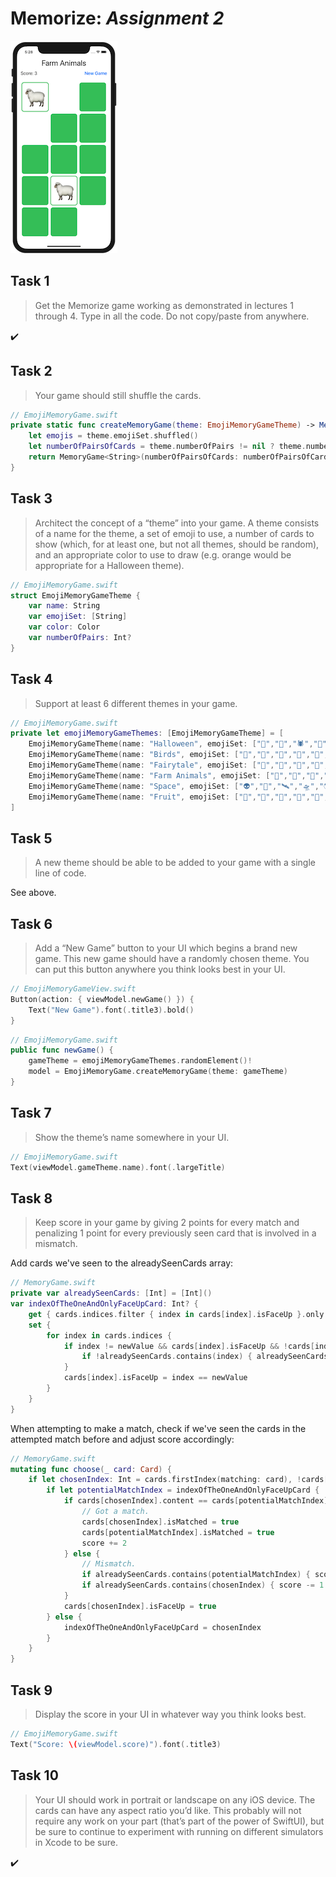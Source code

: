 # Memorize: *Assignment 2*

![Memorize: Assignment 2](https://github.com/solitaryewe/Stanford-CS193p/blob/main/Memorize/Screenshots/Assignment2a.png)

## Task 1
> Get the Memorize game working as demonstrated in lectures 1 through 4.  Type in all the code.  Do not copy/paste from anywhere.

✔️

## Task 2
> Your game should still shuffle the cards.

```swift
// EmojiMemoryGame.swift
private static func createMemoryGame(theme: EmojiMemoryGameTheme) -> MemoryGame<String> {
    let emojis = theme.emojiSet.shuffled()
    let numberOfPairsOfCards = theme.numberOfPairs != nil ? theme.numberOfPairs! : Int.random(in: 2...theme.emojiSet.count)
    return MemoryGame<String>(numberOfPairsOfCards: numberOfPairsOfCards) { pairIndex in emojis[pairIndex] }
}
```

## Task 3
> Architect the concept of  a “theme” into your game.  A theme consists of  a name for the theme, a set of  emoji to use, a number of  cards to show (which, for at least one, but not all themes, should be random), and an appropriate color to use to draw (e.g. orange would be appropriate for a Halloween theme).

```swift
// EmojiMemoryGame.swift
struct EmojiMemoryGameTheme {
    var name: String
    var emojiSet: [String]
    var color: Color
    var numberOfPairs: Int?
}
```

## Task 4
> Support at least 6 different themes in your game.

```swift
// EmojiMemoryGame.swift
private let emojiMemoryGameThemes: [EmojiMemoryGameTheme] = [
    EmojiMemoryGameTheme(name: "Halloween", emojiSet: ["👻","🎃","🕷","🦇","🍭","🍬","🍫","🏴‍☠️","🕸","👀","💀","🧹"], color: Color.orange),
    EmojiMemoryGameTheme(name: "Birds", emojiSet: ["🦜","🦩","🦃","🦆","🦢","🦚","🐓"], color: Color.blue, numberOfPairs: 4),
    EmojiMemoryGameTheme(name: "Fairytale", emojiSet: ["🦄","🌷","🦕","🏰","👑","✨","🐸"], color: Color.purple),
    EmojiMemoryGameTheme(name: "Farm Animals", emojiSet: ["🐄","🐖","🐐","🐓","🐇","🐑","🦃"], color: Color.green),
    EmojiMemoryGameTheme(name: "Space", emojiSet: ["👽","🚀","🛰","🛸","🌎","⭐️","🌞"], color: Color.gray, numberOfPairs: 5),
    EmojiMemoryGameTheme(name: "Fruit", emojiSet: ["🍊","🍉","🍒","🍓","🍐","🥝","🍌","🍇"], color: Color.red, numberOfPairs: 3)
]
```

## Task 5
> A new theme should be able to be added to your game with a single line of code.

See above.

## Task 6
> Add a “New Game” button to your UI which begins a brand new game.  This new game should have a randomly chosen theme.  You can put this button anywhere you think looks best in your UI.

```swift
// EmojiMemoryGameView.swift
Button(action: { viewModel.newGame() }) {
    Text("New Game").font(.title3).bold()
}
```

```swift
// EmojiMemoryGame.swift
public func newGame() {
    gameTheme = emojiMemoryGameThemes.randomElement()!
    model = EmojiMemoryGame.createMemoryGame(theme: gameTheme)
}
```

## Task 7
> Show the theme’s name somewhere in your UI.

```swift
// EmojiMemoryGame.swift
Text(viewModel.gameTheme.name).font(.largeTitle)
```

## Task 8
> Keep score in your game by giving 2 points for every match and penalizing 1 point for every previously seen card that is involved in a mismatch.

Add cards we've seen to the alreadySeenCards array:
```swift
// MemoryGame.swift
private var alreadySeenCards: [Int] = [Int]()
var indexOfTheOneAndOnlyFaceUpCard: Int? {
    get { cards.indices.filter { index in cards[index].isFaceUp }.only }
    set {
        for index in cards.indices {
            if index != newValue && cards[index].isFaceUp && !cards[index].isMatched {
                if !alreadySeenCards.contains(index) { alreadySeenCards.append(index) }
            }
            cards[index].isFaceUp = index == newValue
        }
    }
}
```

When attempting to make a match, check if we've seen the cards in the attempted match before and adjust score accordingly:
```swift
// MemoryGame.swift
mutating func choose(_ card: Card) {
    if let chosenIndex: Int = cards.firstIndex(matching: card), !cards[chosenIndex].isFaceUp, !cards[chosenIndex].isMatched {
        if let potentialMatchIndex = indexOfTheOneAndOnlyFaceUpCard {
            if cards[chosenIndex].content == cards[potentialMatchIndex].content {
                // Got a match.
                cards[chosenIndex].isMatched = true
                cards[potentialMatchIndex].isMatched = true
                score += 2
            } else {
                // Mismatch.
                if alreadySeenCards.contains(potentialMatchIndex) { score -= 1 }
                if alreadySeenCards.contains(chosenIndex) { score -= 1 }
            }
            cards[chosenIndex].isFaceUp = true
        } else {
            indexOfTheOneAndOnlyFaceUpCard = chosenIndex
        }
    }
}
```

## Task 9
> Display the score in your UI in whatever way you think looks best.

```swift
// EmojiMemoryGame.swift
Text("Score: \(viewModel.score)").font(.title3)
```

## Task 10
> Your UI should work in portrait or landscape on any iOS device.  The cards can have any aspect ratio you’d like.  This probably will not require any work on your part (that’s part of  the power of  SwiftUI), but be sure to continue to experiment with running on different simulators in Xcode to be sure.

✔️
